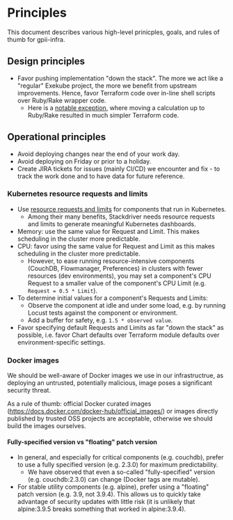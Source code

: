 # Principles

This document describes various high-level prinicples, goals, and rules of thumb for gpii-infra.

## Design principles

* Favor pushing implementation "down the stack". The more we act like a "regular" Exekube project, the more we benefit from upstream improvements. Hence, favor Terraform code over in-line shell scripts over Ruby/Rake wrapper code.
   * Here is a [notable exception](https://github.com/gpii-ops/gpii-infra/pull/93/commits/5d307a373bd42505f066bb24f6686f107aed2728), where moving a calculation up to Ruby/Rake resulted in much simpler Terraform code.

## Operational principles

* Avoid deploying changes near the end of your work day.
* Avoid deploying on Friday or prior to a holiday.
* Create JIRA tickets for issues (mainly CI/CD) we encounter and fix - to track the
  work done and to have data for future reference.

### Kubernetes resource requests and limits

* Use [resource requests and limits](https://kubernetes.io/docs/concepts/configuration/manage-compute-resources-container/) for components that run in Kubernetes.
   * Among their many benefits, Stackdriver needs resource requests and limits to generate meaningful Kubernetes dashboards.
* Memory: use the same value for Request and Limit. This makes scheduling in the cluster more predictable.
* CPU: favor using the same value for Request and Limit as this makes scheduling in the cluster more predictable.
   * However, to ease running resource-intensive components (CouchDB, Flowmanager, Preferences) in clusters with fewer resources (dev environments), you may set a component's CPU Request to a smaller value of the component's CPU Limit (e.g. `Request = 0.5 * Limit`).
* To determine initial values for a component's Requests and Limits:
   * Observe the component at idle and under some load, e.g. by running Locust tests against the component or environment.
   * Add a buffer for safety, e.g. `1.5 * observed value`.
* Favor specifying default Requests and Limits as far "down the stack" as possible, i.e. favor Chart defaults over Terraform module defaults over environment-specific settings.

### Docker images

We should be well-aware of Docker images we use in our infrastructrue, as deploying an untrusted, potentially malicious, image poses a significant security threat.

As a rule of thumb: official Docker curated images (https://docs.docker.com/docker-hub/official_images/) or images directly published by trusted OSS projects are acceptable, otherwise we should build the images ourselves.

#### Fully-specified version vs "floating" patch version

* In general, and especially for critical components (e.g. couchdb), prefer to use a fully specified version (e.g. 2.3.0) for maximum predictability.
   * We have observed that even a so-called "fully-specified" version (e.g. couchdb:2.3.0) can change (Docker tags are mutable).
* For stable utility components (e.g. alpine), prefer using a "floating" patch version (e.g. 3.9, not 3.9.4). This allows us to quickly take advantage of security updates with little risk (it is unlikely that alpine:3.9.5 breaks something that worked in alpine:3.9.4).
